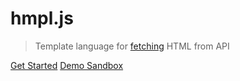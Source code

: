 # hmpl.js

> Template language for [fetching](https://developer.mozilla.org/en-US/docs/Web/API/Fetch_API) HTML from API

[Get Started](#main)
[Demo Sandbox](https://codesandbox.io/p/sandbox/basic-hmpl-example-dxlgfg)
